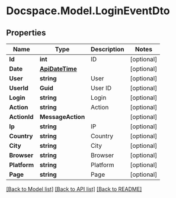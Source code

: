 # Docspace.Model.LoginEventDto

## Properties

Name | Type | Description | Notes
------------ | ------------- | ------------- | -------------
**Id** | **int** | ID | [optional] 
**Date** | [**ApiDateTime**](ApiDateTime.md) |  | [optional] 
**User** | **string** | User | [optional] 
**UserId** | **Guid** | User ID | [optional] 
**Login** | **string** | Login | [optional] 
**Action** | **string** | Action | [optional] 
**ActionId** | **MessageAction** |  | [optional] 
**Ip** | **string** | IP | [optional] 
**Country** | **string** | Country | [optional] 
**City** | **string** | City | [optional] 
**Browser** | **string** | Browser | [optional] 
**Platform** | **string** | Platform | [optional] 
**Page** | **string** | Page | [optional] 

[[Back to Model list]](../README.md#documentation-for-models) [[Back to API list]](../README.md#documentation-for-api-endpoints) [[Back to README]](../README.md)

